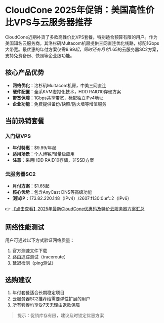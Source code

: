 # CloudCone 2025年促销：美国高性价比VPS与云服务器推荐

CloudCone近期补货了多款高性价比VPS套餐，特别适合预算有限的用户。作为美国知名云服务商，其洛杉矶Multacom机房提供三网直连优化线路，标配1Gbps大带宽。最优惠的年付方案仅需$9.99起，同时还有月付$1.65的云服务器SC2方案，支持免费备份、快照等企业级功能。

## 核心产品优势
- **网络优化**：洛杉矶Multacom机房，中美三网直连
- **硬件配置**：全系KVM虚拟化技术，HDD RAID10存储方案
- **带宽保障**：1Gbps共享带宽，标配独立IPv4地址
- **企业功能**：免费提供备份/快照/防火墙等增值服务

## 当前热销套餐
### 入门级VPS
- **年付特惠**：$9.99/年起
- **适用场景**：个人博客/轻量级应用
- **注意**：采用HDD RAID10存储，非SSD方案

### 云服务器SC2
- **月付方案**：$1.65起
- **核心优势**：包含AnyCast DNS等高级功能
- **测试IP**：173.82.220.148（IPv4）/2607:f130:0:ef::2（IPv6）

👉 [【点击查看】2025年最新CloudCone优惠码及特价云服务器方案汇总](https://bit.ly/Cloudcone)

## 网络性能测试
用户可通过以下方式验证网络质量：
1. 官方测速文件下载
2. 路由追踪测试（traceroute）
3. 延迟检测（ping测试）

## 选购建议
1. 年付套餐适合长期稳定项目
2. 云服务器SC2推荐给需要弹性扩展的用户
3. 所有套餐均享受7天无理由退款保障

> 提示：促销库存有限，建议及时锁定优惠方案